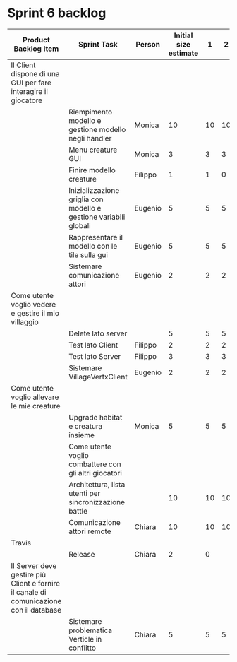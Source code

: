 # Sprint 6 backlog

| Product Backlog Item                                                                   | Sprint Task                                            | Person  | Initial size estimate | 1                       | 2  | 3  | 4  | 5  | 6  | 7  |
|----------------------------------------------------------------------------------------|--------------------------------------------------------|---------|-----------------------|-------------------------|----|----|----|----|----|----|
| Il Client dispone di una GUI per fare interagire il giocatore                          
|| Riempimento modello e gestione modello negli handler   | Monica  | 10                    | 10                      | 10 | 7  | 6  | 4  | 3  | 0  |
|| Menu creature GUI                                                                      | Monica                                                 | 3       | 3                     | 3                       | 3  | 3  | 3  | 3  | 1  |    |
|| Finire modello creature                                                                | Filippo                                                | 1       | 1                     | 0                       |    |    |    |    |    |    |
|| Inizializzazione griglia con modello e gestione variabili globali                      | Eugenio                                                | 5       | 5                     | 5                       | 5  | 5  | 5  | 3  | 3  |    |
|| Rappresentare il modello con le tile sulla gui                                         | Eugenio                                                | 5       | 5                     | 5                       | 5  | 5  | 3  | 0  |    |    |
|| Sistemare comunicazione attori                                                         | Eugenio                                                | 2       | 2                     | 2                       | 2  | 0  |    |    |    |    |
| Come utente voglio vedere e gestire il mio villaggio                                   
|| Delete lato server                                     |         | 5                     | 5                       | 5  | 5  | 5  | 5  | 5  | 5  |
|| Test lato Client                                                                       | Filippo                                                | 2       | 2                     | 2                       | 2  | 1  | 0  |    |    |    |
|| Test lato Server                                                                       | Filippo                                                | 3       | 3                     | 3                       | 3  | 3  | 3  | 3  | 2  |    |
|| Sistemare VillageVertxClient                                                           | Eugenio                                                | 2       | 2                     | 2                       | 0  |    |    |    |    |    |
| Come utente voglio allevare le mie creature                                            
|| Upgrade habitat e creatura insieme                     | Monica  | 5                     | 5                       | 5  | 5  | 5  | 2  | 0  |    |
|| Come utente voglio combattere con gli altri giocatori                                  
|| Architettura, lista utenti per sincronizzazione battle |         | 10                    | 10                      | 10 | 10 | 10 | 10 | 10 | 10 |
|| Comunicazione attori remote                                                            | Chiara                                                 | 10      | 10                    | 10                      | 10 | 8  | 7  | 2  | 0  |    |
| Travis                                                                                 
|| Release                                                | Chiara  | 2                     | 0                       |    |    |    |    |    |    |
| Il Server deve gestire più Client e fornire il canale di comunicazione con il database 
||Sistemare problematica Verticle in conflitto           | Chiara  | 5                     | 5                       | 5  | 0  |    |    |    |    |
